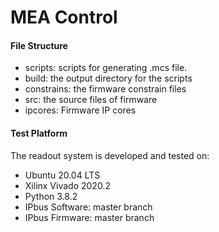 # MEA Control
#### File Structure
- scripts: scripts for generating .mcs file.
- build: the output directory for the scripts
- constrains: the firmware constrain files
- src: the source files of firmware
- ipcores: Firmware IP cores 

#### Test Platform
The readout system is developed and tested on:
- Ubuntu 20.04 LTS
- Xilinx Vivado 2020.2
- Python 3.8.2
- IPbus Software: master branch
- IPbus Firmware: master branch

